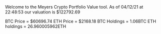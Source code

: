 Welcome to the Meyers Crypto Portfolio Value tool. 
As of 04/12/21 at 22:48:53 our valuation is $122792.69 

BTC Price = $60696.74
 ETH Price = $2168.18
BTC Holdings = 1.06BTC
 ETH holdings = 26.960005962ETH 
